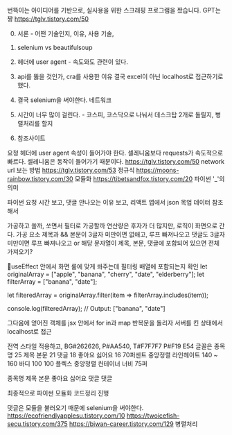 번뜩이는 아이디어를 기반으로, 실사용을 위한 스크래핑 프로그램을 짰습니다.
GPT는 짱
https://tglv.tistory.com/50

0. 서론 - 어떤 기술인지, 이유, 사용 기술, 

2. selenium vs beautifulsoup

3. 헤더에 user agent - 속도와도 관련이 있다.

4. api를 뚫을 것인가, cra를 사용한 이유 결국 excel이 아닌 localhost로 접근하기로 했다.

5. 결국 selenium을 써야한다. 네트워크

6. 시간이 너무 많이 걸린다. - 코스피, 코스닥으로 나눠서 데스크탑 2개로 돌릴지, 병렬처리를 할지

7. 참조사이트

요청 헤더에 user agent 속성이 들어가야 한다.
셀레니움보다 requests가 속도적으로 빠르다.
셀레니움은 동작이 들어가기 때문이다.
https://tglv.tistory.com/50 network url 보는 방법
https://tglv.tistory.com/53 정규식
https://moons-rainbow.tistory.com/30 모듈화 
https://tibetsandfox.tistory.com/20 파이썬 '\_'의 의미

파이썬 요청 시간 보고,
댓글 안나오는 이유 보고,
리액트 앱에서 json 목업 데이터 참조해서

가공하고 쏠까, 쏘면서 필터로 가공할까 연산량은 후자가 더 많지만, 로직이 화면으로 간다.
가공 요소
제목과 && 본문이 3글자 미만이면 없애고, 루프 빠져나오고
댓글도 3글자 미만이면 루프 빠져나오고
or
해당 문자열이 제목, 본문, 댓글에 포함되어 있으면 전체 가져오기?

useEffect 안에서 화면 룰에 맞게 쏴주는데 필터링 배열에 포함되는지 확인
let originalArray = ["apple", "banana", "cherry", "date", "elderberry"];
let filterArray = ["banana", "date"];

let filteredArray = originalArray.filter(item => filterArray.includes(item));

console.log(filteredArray); // Output: ["banana", "date"]

그다음에 얻어진 객체를 jsx 안에서 for in과 map 반복문을 돌리자
서버를 킨 상태에서 localhost로 접근

전역 스타일 적용하고,
BG#262626, P#AA540, T#F7F7F7
P#F19 E54
글꼴은 종목명 25 제목 본문 21 댓글 18 좋아요 싫어요 16
70퍼센트 중앙정렬
라인헤이트 140 ~ 160
바디 100 100 플렉스 중앙정렬
컨테이너 너비 75퍼

종목명
제목 본문 좋아요 싫어요
댓글
댓글

최종적으로 파이썬 모듈화 코드정리 진행

댓글은 모듈을 불러오기 때문에 selenium을 써야한다.
https://ecofriendlyapplesu.tistory.com/10
https://twoicefish-secu.tistory.com/375
https://bjwan-career.tistory.com/129
병렬처리 
